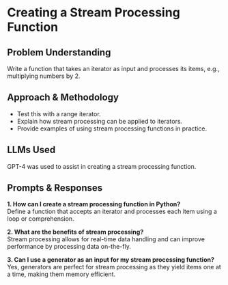 # Creating a Stream Processing Function

## Problem Understanding
Write a function that takes an iterator as input and processes its items, e.g., multiplying numbers by 2.

## Approach & Methodology
- Test this with a range iterator.
- Explain how stream processing can be applied to iterators.
- Provide examples of using stream processing functions in practice.

## LLMs Used
GPT-4 was used to assist in creating a stream processing function.

## Prompts & Responses
**1. How can I create a stream processing function in Python?**  
Define a function that accepts an iterator and processes each item using a loop or comprehension.

**2. What are the benefits of stream processing?**  
Stream processing allows for real-time data handling and can improve performance by processing data on-the-fly.

**3. Can I use a generator as an input for my stream processing function?**  
Yes, generators are perfect for stream processing as they yield items one at a time, making them memory efficient.
